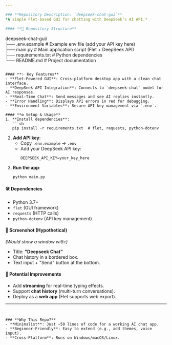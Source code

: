 ```yaml
---

### **Repository Description: `deepseek-chat-gui`**  
*A simple Flet-based GUI for chatting with DeepSeek’s AI API.*  

#### **📁 Repository Structure**  
```
deepseek-chat-gui/  
├── .env.example          # Example env file (add your API key here)  
├── main.py               # Main application script (Flet + DeepSeek API)  
├── requirements.txt      # Python dependencies  
└── README.md             # Project documentation  
```

#### **✨ Key Features**  
- **Flet-Powered GUI**: Cross-platform desktop app with a clean chat interface.  
- **DeepSeek API Integration**: Connects to `deepseek-chat` model for AI responses.  
- **Real-Time Chat**: Send messages and see AI replies instantly.  
- **Error Handling**: Displays API errors in red for debugging.  
- **Environment Variables**: Secure API key management via `.env`.  

#### **⚙️ Setup & Usage**  
1. **Install dependencies**:  
   ```sh
   pip install -r requirements.txt  # flet, requests, python-dotenv
   ```
2. **Add API key**:  
   - Copy `.env.example` → `.env`  
   - Add your DeepSeek API key:  
     ```env
     DEEPSEEK_API_KEY=your_key_here
     ```
3. **Run the app**:  
   ```sh
   python main.py
   ```

#### **🛠️ Dependencies**  
- Python 3.7+  
- `flet` (GUI framework)  
- `requests` (HTTP calls)  
- `python-dotenv` (API key management)  

#### **📸 Screenshot (Hypothetical)**  
*(Would show a window with:)*  
- Title: **"Deepseek Chat"**  
- Chat history in a bordered box.  
- Text input + "Send" button at the bottom.  

#### **🚀 Potential Improvements**  
- Add **streaming** for real-time typing effects.  
- Support **chat history** (multi-turn conversations).  
- Deploy as a **web app** (Flet supports web export).  

---
```


### **Why This Repo?**  
- **Minimalist**: Just ~50 lines of code for a working AI chat app.  
- **Beginner-Friendly**: Easy to extend (e.g., add themes, voice input).  
- **Cross-Platform**: Runs on Windows/macOS/Linux.  
